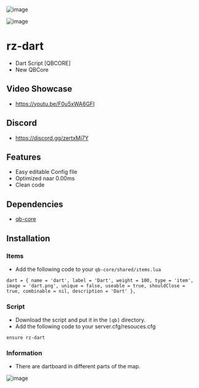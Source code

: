 ![image](https://cdn.discordapp.com/attachments/1186357096216801381/1207048476140118016/DAR.png?ex=65de3a7e&is=65cbc57e&hm=a65bfc6d7f21e441c1a4bb7e479098cc1cbc6e8f5bf3dc63d870c24f4c8bb736&)

![image](https://cdn.discordapp.com/attachments/348332068574461953/1115376235908968601/code.png)

# rz-dart
- Dart Script [QBCORE]
- New QBCore

## Video Showcase
- https://youtu.be/F0u5xWA6GFI
## Discord
- https://discord.gg/zertxMj7Y

## Features
- Easy editable Config file
- Optimized naar 0.00ms
- Clean code

## Dependencies
- [qb-core](https://github.com/qbcore-framework/qb-core)

## Installation

### Items
- Add the following code to your `qb-core/shared/ıtems.lua`
```
dart = { name = 'dart', label = 'Dart', weight = 100, type = 'item', image = 'dart.png', unique = false, useable = true, shouldClose = true, combinable = nil, description = 'Dart' },

```

### Script
- Download the script and put it in the `[qb]` directory.
- Add the following code to your server.cfg/resouces.cfg

```
ensure rz-dart
```

### Information
- There are dartboard in different parts of the map.

![image](https://cdn.discordapp.com/attachments/1114299119385718844/1115136871417262211/SPOILER_Untitled_design.png)
